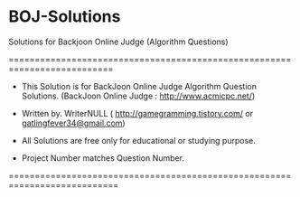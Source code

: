 # BOJ-Solutions
Solutions for Backjoon Online Judge (Algorithm Questions)

==========================================================================
 
 *  This Solution is for BackJoon Online Judge Algorithm Question Solutions.
                          (BackJoon Online Judge : http://www.acmicpc.net/)
 
 *  Written by. WriterNULL
   	( http://gamegramming.tistory.com/ or gatlingfever34@gmail.com)
 
 *  All Solutions are free only for educational or studying purpose.
 
 *  Project Number matches Question Number.
 
===========================================================================
